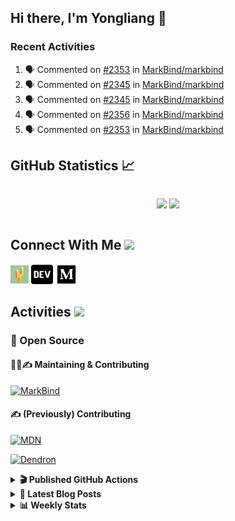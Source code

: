 ## Hi there, I'm Yongliang 👋

### Recent Activities

<!--START_SECTION:activity-->
1. 🗣 Commented on [#2353](https://github.com/MarkBind/markbind/issues/2353#issuecomment-1686439479) in [MarkBind/markbind](https://github.com/MarkBind/markbind)
2. 🗣 Commented on [#2345](https://github.com/MarkBind/markbind/pull/2345#issuecomment-1685457514) in [MarkBind/markbind](https://github.com/MarkBind/markbind)
3. 🗣 Commented on [#2345](https://github.com/MarkBind/markbind/pull/2345#issuecomment-1685042941) in [MarkBind/markbind](https://github.com/MarkBind/markbind)
4. 🗣 Commented on [#2356](https://github.com/MarkBind/markbind/pull/2356#issuecomment-1684920171) in [MarkBind/markbind](https://github.com/MarkBind/markbind)
5. 🗣 Commented on [#2353](https://github.com/MarkBind/markbind/issues/2353#issuecomment-1684919397) in [MarkBind/markbind](https://github.com/MarkBind/markbind)
<!--END_SECTION:activity-->

## GitHub Statistics :chart_with_upwards_trend:
<div align="center">
<div style="display: flex; align-items: center; justify-content: center;">

[![](https://github-readme-stats-tlylt.vercel.app/api?username=tlylt&show_icons=true&theme=tokyonight&hide_border=true&locale=en)](https://github.com/tlylt)
[![](https://github-readme-streak-stats.herokuapp.com/?user=tlylt&theme=tokyonight&hide_border=true)](https://github.com/tlylt)
</div>
</div>

## Connect With Me <img src="https://media.giphy.com/media/2wh5K5yE3ulp3xgYcG/giphy-downsized.gif" width="30">

<a href="https://www.yongliangliu.com/" target="_blank"><img align="center" src="static/site-icon.png" alt="yongliangliu.com" height="29" width="29" /></a>
<a href="https://dev.to/tlylt" target="_blank"><img align="center" src="static/dev-badge.svg" alt="dev.to/tlylt" height="35" width="35" /></a>
<a href="https://tlylt.medium.com" target="_blank"><img align="center" src="static/medium.png" alt="tlylt.medium.com" height="35" width="35" /></a>

## Activities <img src="https://media.giphy.com/media/WUlplcMpOCEmTGBtBW/giphy.gif" width="30">

### 🔭 Open Source

#### 👷‍♂️✍️ Maintaining & Contributing
[![MarkBind](https://github-readme-stats-tlylt.vercel.app/api/pin/?username=markbind&repo=markbind)](https://github.com/MarkBind/markbind)

#### ✍️ (Previously) Contributing
[![MDN](https://github-readme-stats-tlylt.vercel.app/api/pin/?username=mdn&repo=content)](https://github.com/mdn/content/issues?q=is%3Aopen+involves%3A%40me+sort%3Aupdated-desc)

[![Dendron](https://github-readme-stats-tlylt.vercel.app/api/pin/?username=dendronhq&repo=dendron)](https://github.com/dendronhq/dendron/issues?q=is%3Aopen+involves%3A%40me+sort%3Aupdated-desc)

<details>
<summary> <b>🎬 Published GitHub Actions </b> </summary>

[![install-graphviz](https://github-readme-stats-tlylt.vercel.app/api/pin/?username=tlylt&repo=install-graphviz)](https://github.com/tlylt/install-graphviz)

[![reposense-action](https://github-readme-stats-tlylt.vercel.app/api/pin/?username=tlylt&repo=reposense-action)](https://github.com/tlylt/reposense-action)

[![markbin-action](https://github-readme-stats-tlylt.vercel.app/api/pin/?username=markbind&repo=markbind-action)](https://github.com/MarkBind/markbind-action)

</details>

<details>
<summary> <b>📕 Latest Blog Posts</b> </summary>

<!-- BLOG-POST-LIST:START -->
- [Deploy a ChatGPT API Server in no time](https://www.yongliangliu.com/blog/chatgpt-nextjs-server/)
- [Creating a regex-based Markdown parser in TypeScript](https://www.yongliangliu.com/blog/rmark/)
- [Create VSCode Snippets for Markdown Blog Workflows](https://www.yongliangliu.com/blog/vscode-snippets/)
- [Brag Doc 2023](https://www.yongliangliu.com/blog/brag-doc-2023/)
- [My Journey into Open Source](https://www.yongliangliu.com/blog/my-journey-into-open-source/)
<!-- BLOG-POST-LIST:END -->

</details>

<details>
<summary> <b>📊 Weekly Stats</b> </summary>

<!--START_SECTION:waka-->
![Code Time](http://img.shields.io/badge/Code%20Time-1%2C108%20hrs%2047%20mins-blue)

**🐱 My GitHub Data** 

> 📦 646.0 kB Used in GitHub's Storage 
 > 
> 🏆 1,397 Contributions in the Year 2023
 > 
> 🚫 Not Opted to Hire
 > 
> 📜 174 Public Repositories 
 > 
> 🔑 40 Private Repositories 
 > 
**I'm an Early 🐤** 

```text
🌞 Morning                3894 commits        ███████░░░░░░░░░░░░░░░░░░   29.44 % 
🌆 Daytime                3548 commits        ███████░░░░░░░░░░░░░░░░░░   26.82 % 
🌃 Evening                4905 commits        █████████░░░░░░░░░░░░░░░░   37.08 % 
🌙 Night                  881 commits         ██░░░░░░░░░░░░░░░░░░░░░░░   06.66 % 
```
📅 **I'm Most Productive on Wednesday** 

```text
Monday                   1730 commits        ███░░░░░░░░░░░░░░░░░░░░░░   13.08 % 
Tuesday                  1903 commits        ████░░░░░░░░░░░░░░░░░░░░░   14.39 % 
Wednesday                2138 commits        ████░░░░░░░░░░░░░░░░░░░░░   16.16 % 
Thursday                 1671 commits        ███░░░░░░░░░░░░░░░░░░░░░░   12.63 % 
Friday                   1715 commits        ███░░░░░░░░░░░░░░░░░░░░░░   12.96 % 
Saturday                 2013 commits        ████░░░░░░░░░░░░░░░░░░░░░   15.22 % 
Sunday                   2058 commits        ████░░░░░░░░░░░░░░░░░░░░░   15.56 % 
```


📊 **This Week I Spent My Time On** 

```text
🕑︎ Time Zone: Asia/Singapore

💬 Programming Languages: 
TypeScript               2 hrs 57 mins       █████████████░░░░░░░░░░░░   53.25 % 
Markdown                 1 hr 50 mins        ████████░░░░░░░░░░░░░░░░░   33.19 % 
JavaScript               12 mins             █░░░░░░░░░░░░░░░░░░░░░░░░   03.86 % 
CSS                      11 mins             █░░░░░░░░░░░░░░░░░░░░░░░░   03.59 % 
JSON                     10 mins             █░░░░░░░░░░░░░░░░░░░░░░░░   03.04 % 
```


 Last Updated on 21/08/2023 00:43:59 UTC
<!--END_SECTION:waka-->

</details>
